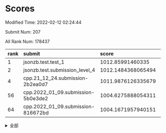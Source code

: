 # Scores

Modified Time: 2022-02-12 02:24:44

Submit Num: 207

All Rank Num: 178437

| rank |               submit               |       score        |       sigma        | pk_num |
| :--- | :--------------------------------- | :----------------- | :----------------- | :----- |
| 1    | jsonzb.test.test_1                 | 1012.85991460335   | 0.7932424604644319 | 3445   |
| 2    | jsonzb.test.submission_level_4     | 1012.1484368065494 | 0.7595980442226733 | 3446   |
| 4    | cpp.21_12_24.submission-2b2ea0d7   | 1011.9876126335679 | 0.7694178540783122 | 3447   |
| 56   | cpp.2022_01_09.submission-5b0e3de2 | 1004.6275888054311 | 0.7073993783111227 | 3451   |
| 64   | cpp.2022_01_09.submission-816672bd | 1004.1671957940151 | 0.7078675737932957 | 3449   |


<details>
<summary>全部</summary>

| rank |                 submit                 |       score        |       sigma        | pk_num |
| :--- | :------------------------------------- | :----------------- | :----------------- | :----- |
| 1    | jsonzb.test.test_1                     | 1012.85991460335   | 0.7932424604644319 | 3445   |
| 2    | jsonzb.test.submission_level_4         | 1012.1484368065494 | 0.7595980442226733 | 3446   |
| 3    | gobigger.level_3.submission_level_3_38 | 1012.0223584260323 | 0.7668414432684817 | 3447   |
| 4    | cpp.21_12_24.submission-2b2ea0d7       | 1011.9876126335679 | 0.7694178540783122 | 3447   |
| 5    | gobigger.level_3.submission_level_3_9  | 1011.5823767459931 | 0.770987477110697  | 3444   |
| 6    | gobigger.level_3.submission_level_3_46 | 1011.4375692970223 | 0.7854996751637278 | 3445   |
| 7    | gobigger.level_3.submission_level_3_13 | 1011.4273215215401 | 0.7969162460502484 | 3451   |
| 8    | gobigger.level_3.submission_level_3_39 | 1011.3626200370833 | 0.7790329826215509 | 3448   |
| 9    | gobigger.level_3.submission_level_3_40 | 1011.2973390815556 | 0.8064373784313988 | 3448   |
| 10   | gobigger.level_3.submission_level_3_5  | 1011.1243728972422 | 0.7613062733656207 | 3450   |
| 11   | gobigger.level_3.submission_level_3_48 | 1010.9730337950883 | 0.7586111004143262 | 3447   |
| 12   | gobigger.level_3.submission_level_3_11 | 1010.8729742819305 | 0.7762020370588099 | 3447   |
| 13   | gobigger.level_3.submission_level_3_18 | 1010.8655873824478 | 0.7625683450271252 | 3448   |
| 14   | gobigger.level_3.submission_level_3_20 | 1010.8105804111601 | 0.7684841606085381 | 3449   |
| 15   | gobigger.level_3.submission_level_3_36 | 1010.8003542993266 | 0.7650022707627158 | 3445   |
| 16   | gobigger.level_3.submission_level_3_0  | 1010.7826243596245 | 0.7506857726807038 | 3442   |
| 17   | gobigger.level_3.submission_level_3_44 | 1010.7373373186782 | 0.7880179245774068 | 3449   |
| 18   | gobigger.level_3.submission_level_3_28 | 1010.6643000001616 | 0.748866583895092  | 3452   |
| 19   | gobigger.level_3.submission_level_3_16 | 1010.6295169113132 | 0.7820704914433602 | 3450   |
| 20   | gobigger.level_3.submission_level_3_21 | 1010.6010366662512 | 0.7812174668200584 | 3445   |
| 21   | gobigger.level_3.submission_level_3_35 | 1010.4458763531854 | 0.7502320363907146 | 3445   |
| 22   | gobigger.level_3.submission_level_3_42 | 1010.352821796451  | 0.758916220770141  | 3451   |
| 23   | gobigger.level_3.submission_level_3_41 | 1010.2634640002707 | 0.758630825337486  | 3449   |
| 24   | gobigger.level_3.submission_level_3_30 | 1010.2553002292326 | 0.7641057954703935 | 3445   |
| 25   | gobigger.level_3.submission_level_3_7  | 1010.067250444058  | 0.7415003703899214 | 3451   |
| 26   | gobigger.level_3.submission_level_3_27 | 1010.0633865764826 | 0.7560655274824883 | 3450   |
| 27   | gobigger.level_3.submission_level_3_43 | 1010.0134668706156 | 0.7451239604900335 | 3449   |
| 28   | gobigger.level_3.submission_level_3_10 | 1009.984333897733  | 0.7561704191155092 | 3450   |
| 29   | gobigger.level_3.submission_level_3_17 | 1009.976659668524  | 0.7559001689607164 | 3448   |
| 30   | gobigger.level_3.submission_level_3_25 | 1009.9508875941547 | 0.7398419622552365 | 3443   |
| 31   | gobigger.level_3.submission_level_3_29 | 1009.9233566123671 | 0.7618793845124525 | 3451   |
| 32   | gobigger.level_3.submission_level_3_32 | 1009.8564529974224 | 0.7508008870753291 | 3443   |
| 33   | gobigger.level_3.submission_level_3_12 | 1009.8524628529358 | 0.7461547413264566 | 3447   |
| 34   | gobigger.level_3.submission_level_3_8  | 1009.8480106442645 | 0.7675748598301916 | 3447   |
| 35   | gobigger.level_3.submission_level_3_15 | 1009.8434380217965 | 0.7577186024773932 | 3447   |
| 36   | gobigger.level_3.submission_level_3_23 | 1009.8140416931022 | 0.7533414952284961 | 3448   |
| 37   | gobigger.level_3.submission_level_3_4  | 1009.8039104267091 | 0.7459051065949285 | 3452   |
| 38   | gobigger.level_3.submission_level_3_19 | 1009.7364953723429 | 0.7698651281581235 | 3449   |
| 39   | gobigger.level_3.submission_level_3_26 | 1009.7127782029196 | 0.7557655474463957 | 3448   |
| 40   | gobigger.level_3.submission_level_3_24 | 1009.665099980606  | 0.7315201261059538 | 3447   |
| 41   | gobigger.level_3.submission_level_3_47 | 1009.6084580855422 | 0.7450617081194075 | 3440   |
| 42   | gobigger.level_3.submission_level_3_22 | 1009.4674791803199 | 0.7536232862852653 | 3451   |
| 43   | gobigger.level_3.submission_level_3_14 | 1009.3307930319316 | 0.7630514642320901 | 3447   |
| 44   | gobigger.level_3.submission_level_3_37 | 1009.252527273201  | 0.7339676663710779 | 3443   |
| 45   | gobigger.level_3.submission_level_3_1  | 1009.1334737520676 | 0.7386590560512503 | 3448   |
| 46   | gobigger.level_3.submission_level_3_31 | 1009.1142934324546 | 0.7590851265559344 | 3450   |
| 47   | gobigger.level_3.submission_level_3_45 | 1009.1095758224868 | 0.7321954395075881 | 3447   |
| 48   | gobigger.level_3.submission_level_3_3  | 1009.0042808651749 | 0.7408143880233762 | 3447   |
| 49   | gobigger.level_3.submission_level_3_33 | 1008.5527713406086 | 0.7343133215049595 | 3446   |
| 50   | gobigger.level_3.submission_level_3_34 | 1008.4073468060689 | 0.7506971444863628 | 3446   |
| 51   | gobigger.level_3.submission_level_3_49 | 1008.2857748278914 | 0.7424946012673281 | 3448   |
| 52   | gobigger.level_3.submission_level_3_2  | 1008.1980442489137 | 0.7621769755923662 | 3448   |
| 53   | gobigger.level_3.submission_level_3_6  | 1007.0068004295356 | 0.7323171165774813 | 3451   |
| 54   | gobigger.level_1.submission_level_1_34 | 1005.1940113173649 | 0.7400140236569445 | 3448   |
| 55   | gobigger.level_1.submission_level_1_5  | 1004.6729254849789 | 0.7184090397825509 | 3453   |
| 56   | cpp.2022_01_09.submission-5b0e3de2     | 1004.6275888054311 | 0.7073993783111227 | 3451   |
| 57   | gobigger.level_1.submission_level_1_20 | 1004.4977988124998 | 0.7121130715730033 | 3450   |
| 58   | gobigger.level_1.submission_level_1_4  | 1004.3623352116591 | 0.7159968966634315 | 3446   |
| 59   | gobigger.level_1.submission_level_1_37 | 1004.3235777546048 | 0.7075974977590851 | 3449   |
| 60   | gobigger.level_1.submission_level_1_22 | 1004.2985837655403 | 0.7113356024333978 | 3445   |
| 61   | gobigger.level_1.submission_level_1_18 | 1004.2549060545664 | 0.7034809707337905 | 3447   |
| 62   | gobigger.level_1.submission_level_1_23 | 1004.2040123085814 | 0.7084610808740278 | 3445   |
| 63   | gobigger.level_1.submission_level_1_39 | 1004.193491533407  | 0.7361421066440101 | 3449   |
| 64   | cpp.2022_01_09.submission-816672bd     | 1004.1671957940151 | 0.7078675737932957 | 3449   |
| 65   | gobigger.level_1.submission_level_1_15 | 1004.146194080427  | 0.7316329175061438 | 3444   |
| 66   | gobigger.level_1.submission_level_1_47 | 1004.0062888815809 | 0.7257740409597894 | 3449   |
| 67   | gobigger.level_1.submission_level_1_35 | 1004.0014929395222 | 0.7256024934676055 | 3443   |
| 68   | gobigger.level_1.submission_level_1_36 | 1003.9440890898239 | 0.7238108836390155 | 3446   |
| 69   | gobigger.level_1.submission_level_1_45 | 1003.8077398493765 | 0.7173982971692197 | 3450   |
| 70   | gobigger.level_1.submission_level_1_2  | 1003.7856243371562 | 0.7134571393613055 | 3448   |
| 71   | gobigger.level_1.submission_level_1_9  | 1003.7524487994492 | 0.7224675562361419 | 3445   |
| 72   | gobigger.level_1.submission_level_1_41 | 1003.6994306814875 | 0.7275030096867053 | 3452   |
| 73   | gobigger.level_1.submission_level_1_49 | 1003.66579577293   | 0.7153519889088212 | 3446   |
| 74   | gobigger.level_1.submission_level_1_48 | 1003.660328940402  | 0.7333593870829838 | 3450   |
| 75   | gobigger.level_1.submission_level_1_29 | 1003.5560190268845 | 0.7150298756387834 | 3448   |
| 76   | gobigger.level_1.submission_level_1_8  | 1003.5126025072854 | 0.7309868126809584 | 3452   |
| 77   | gobigger.level_1.submission_level_1_26 | 1003.4034028869322 | 0.7139962119370346 | 3446   |
| 78   | gobigger.level_1.submission_level_1_6  | 1003.3771302388611 | 0.7217648150131017 | 3446   |
| 79   | gobigger.level_1.submission_level_1_40 | 1003.3769103508099 | 0.7110796949158134 | 3447   |
| 80   | gobigger.level_1.submission_level_1_31 | 1003.3738306151357 | 0.7121582961225965 | 3454   |
| 81   | gobigger.level_1.submission_level_1_14 | 1003.296049632188  | 0.7093120648541984 | 3453   |
| 82   | gobigger.level_1.submission_level_1_30 | 1003.2840785967742 | 0.7115389425003518 | 3450   |
| 83   | gobigger.level_1.submission_level_1_21 | 1003.1948654270897 | 0.7062206578266303 | 3450   |
| 84   | gobigger.level_1.submission_level_1_3  | 1003.1823639419606 | 0.717390175685548  | 3443   |
| 85   | gobigger.level_1.submission_level_1_16 | 1003.1746749721991 | 0.722322127091122  | 3452   |
| 86   | gobigger.level_1.submission_level_1_44 | 1003.1705970030739 | 0.7105604000626171 | 3444   |
| 87   | gobigger.level_1.submission_level_1_10 | 1003.1580112269008 | 0.7180925596380624 | 3454   |
| 88   | gobigger.level_1.submission_level_1_33 | 1003.0396615484267 | 0.7172858072511895 | 3449   |
| 89   | gobigger.level_1.submission_level_1_32 | 1003.0288308261363 | 0.7148545148676599 | 3450   |
| 90   | gobigger.level_1.submission_level_1_25 | 1002.9733593176919 | 0.7087905423970253 | 3444   |
| 91   | gobigger.level_1.submission_level_1_1  | 1002.9504597711375 | 0.7127624914506775 | 3450   |
| 92   | gobigger.level_1.submission_level_1_11 | 1002.8854846690981 | 0.7178649331958726 | 3445   |
| 93   | gobigger.level_1.submission_level_1_19 | 1002.7006744425526 | 0.7131832383268774 | 3448   |
| 94   | gobigger.level_1.submission_level_1_46 | 1002.6780745717937 | 0.7238999338700912 | 3452   |
| 95   | gobigger.level_1.submission_level_1_0  | 1002.6513769618622 | 0.7129008492202089 | 3448   |
| 96   | gobigger.level_1.submission_level_1_43 | 1002.6122673852952 | 0.7211792965951305 | 3444   |
| 97   | gobigger.level_1.submission_level_1_12 | 1002.5509772616102 | 0.7127806884488029 | 3454   |
| 98   | gobigger.level_1.submission_level_1_38 | 1002.4901281804598 | 0.7165016993927141 | 3450   |
| 99   | gobigger.level_1.submission_level_1_28 | 1002.33695009167   | 0.7128182106891647 | 3450   |
| 100  | gobigger.level_1.submission_level_1_13 | 1002.2386270825043 | 0.7218362790350035 | 3450   |
| 101  | gobigger.level_1.submission_level_1_17 | 1002.0770695723246 | 0.7094858655141333 | 3452   |
| 102  | gobigger.level_1.submission_level_1_24 | 1002.000615131617  | 0.7169530498193138 | 3446   |
| 103  | gobigger.level_1.submission_level_1_27 | 1001.9731976733691 | 0.7109157570252354 | 3451   |
| 104  | gobigger.level_1.submission_level_1_7  | 1001.8697975951976 | 0.7064941835697508 | 3446   |
| 105  | gobigger.level_1.submission_level_1_42 | 1001.7510072746635 | 0.7093404186985446 | 3449   |
| 106  | gobigger.random.submission_random_39   | 997.4357195928508  | 0.7065102853776798 | 3449   |
| 107  | gobigger.random.submission_random_5    | 997.4070427847766  | 0.7047628640377033 | 3445   |
| 108  | gobigger.random.submission_random_24   | 997.2907465131291  | 0.7045023183497365 | 3450   |
| 109  | gobigger.random.submission_random_16   | 997.0806538598978  | 0.716133696784399  | 3443   |
| 110  | gobigger.random.submission_random_48   | 996.9106490356482  | 0.7016448831851063 | 3446   |
| 111  | gobigger.random.submission_random_2    | 996.7374664285345  | 0.7029037083601127 | 3446   |
| 112  | gobigger.random.submission_random_29   | 996.6689941506571  | 0.7161507396037089 | 3452   |
| 113  | gobigger.random.submission_random_6    | 996.5886621438565  | 0.7305322564920247 | 3449   |
| 114  | gobigger.random.submission_random_13   | 996.5634527683545  | 0.714884330402035  | 3450   |
| 115  | gobigger.random.submission_random_4    | 996.5371695896819  | 0.7268847440528213 | 3450   |
| 116  | gobigger.random.submission_random_0    | 996.4612458702003  | 0.7092565365191725 | 3448   |
| 117  | gobigger.random.submission_random_34   | 996.45162590793    | 0.7196073745681357 | 3449   |
| 118  | gobigger.random.submission_random_25   | 996.2665197804856  | 0.7093894897986338 | 3451   |
| 119  | gobigger.random.submission_random_8    | 996.2018548704153  | 0.7316071044621725 | 3444   |
| 120  | gobigger.random.submission_random_41   | 996.2014454415875  | 0.7176507405598312 | 3447   |
| 121  | gobigger.random.submission_random_11   | 996.1687314642138  | 0.7041426800767876 | 3445   |
| 122  | gobigger.random.submission_random_42   | 996.0809245791282  | 0.7115742711848728 | 3450   |
| 123  | gobigger.random.submission_random_40   | 996.0643935450034  | 0.7044075216482611 | 3454   |
| 124  | gobigger.random.submission_random_1    | 996.0417154181994  | 0.7078502150856089 | 3445   |
| 125  | gobigger.random.submission_random_7    | 996.0024597115181  | 0.7074059120881813 | 3449   |
| 126  | gobigger.random.submission_random_3    | 995.9691724500188  | 0.7062117409579902 | 3444   |
| 127  | gobigger.random.submission_random_27   | 995.953302128206   | 0.7248597673546285 | 3448   |
| 128  | gobigger.random.submission_random_47   | 995.9278246004332  | 0.7119592825696617 | 3451   |
| 129  | gobigger.random.submission_random_18   | 995.8982136154873  | 0.7066940819281746 | 3452   |
| 130  | gobigger.random.submission_random_20   | 995.8737575753426  | 0.7010969359760928 | 3446   |
| 131  | gobigger.random.submission_random_26   | 995.8187458999026  | 0.7059374599474939 | 3446   |
| 132  | gobigger.random.submission_random_23   | 995.7979209359836  | 0.7107560004301015 | 3449   |
| 133  | gobigger.random.submission_random_36   | 995.7787231219081  | 0.7111123683373677 | 3449   |
| 134  | gobigger.random.submission_random_9    | 995.7262042246255  | 0.7040319150136183 | 3451   |
| 135  | gobigger.random.submission_random_15   | 995.6967140509495  | 0.7238378626905447 | 3448   |
| 136  | gobigger.random.submission_random_17   | 995.6633289424888  | 0.7163539408320225 | 3450   |
| 137  | gobigger.random.submission_random_43   | 995.648971996156   | 0.7205008223216284 | 3451   |
| 138  | gobigger.random.submission_random_32   | 995.6152949032914  | 0.7171827852994299 | 3449   |
| 139  | gobigger.random.submission_random_19   | 995.5595486661624  | 0.725220526443852  | 3450   |
| 140  | gobigger.random.submission_random_35   | 995.5310510329556  | 0.7235632582415236 | 3449   |
| 141  | gobigger.random.submission_random_44   | 995.4945840168136  | 0.7169948130999058 | 3448   |
| 142  | gobigger.random.submission_random_21   | 995.4063784873089  | 0.7115565580225721 | 3446   |
| 143  | gobigger.random.submission_random_14   | 995.4049225143647  | 0.7167146191556925 | 3446   |
| 144  | gobigger.random.submission_random_37   | 995.3962820476739  | 0.7103562330872853 | 3447   |
| 145  | gobigger.random.submission_random_49   | 995.3879059815011  | 0.7117741326984784 | 3448   |
| 146  | gobigger.random.submission_random_30   | 995.3877496218231  | 0.7263921639590325 | 3444   |
| 147  | gobigger.random.submission_random_45   | 995.3511212011889  | 0.720380537618936  | 3445   |
| 148  | gobigger.random.submission_random_12   | 995.3001479016948  | 0.71680798847426   | 3446   |
| 149  | gobigger.random.submission_random_22   | 995.1808388505764  | 0.7258202845035772 | 3444   |
| 150  | gobigger.random.submission_random_38   | 994.837280840513   | 0.712061031585125  | 3448   |
| 151  | gobigger.random.submission_random_31   | 994.7933563292248  | 0.7142663250244953 | 3450   |
| 152  | gobigger.random.submission_random_46   | 994.7355385825491  | 0.7185292325687512 | 3448   |
| 153  | gobigger.random.submission_random_33   | 994.7333790299373  | 0.7126264707908535 | 3451   |
| 154  | gobigger.random.submission_random_10   | 994.6842559872505  | 0.7132829124975001 | 3449   |
| 155  | gobigger.random.submission_random_28   | 994.5535583393992  | 0.7294823653290837 | 3446   |
| 156  | gobigger.level_2.submission_level_2_45 | 994.3452404573833  | 0.7281006361386027 | 3448   |
| 157  | gobigger.level_2.submission_level_2_10 | 993.8688051950501  | 0.7283015157997147 | 3452   |
| 158  | gobigger.level_2.submission_level_2_27 | 993.6771239074242  | 0.7270113970222402 | 3446   |
| 159  | gobigger.level_2.submission_level_2_18 | 993.443408082531   | 0.7389769035076575 | 3449   |
| 160  | gobigger.level_2.submission_level_2_20 | 993.4114337789771  | 0.7266958572573113 | 3454   |
| 161  | gobigger.level_2.submission_level_2_14 | 993.3657635658685  | 0.7494433026273292 | 3449   |
| 162  | gobigger.level_2.submission_level_2_1  | 993.3548306686533  | 0.7299956877299075 | 3447   |
| 163  | gobigger.level_2.submission_level_2_5  | 993.3416485598221  | 0.7331053300071914 | 3449   |
| 164  | gobigger.level_2.submission_level_2_25 | 992.8807040732374  | 0.7534729260098295 | 3450   |
| 165  | gobigger.level_2.submission_level_2_30 | 992.8620898316599  | 0.7423290270706447 | 3441   |
| 166  | gobigger.level_2.submission_level_2_8  | 992.8091978672473  | 0.746606084180893  | 3446   |
| 167  | gobigger.level_2.submission_level_2_6  | 992.7471511301577  | 0.732145990128285  | 3448   |
| 168  | gobigger.level_2.submission_level_2_31 | 992.6339175330234  | 0.744109620152112  | 3452   |
| 169  | gobigger.level_2.submission_level_2_13 | 992.6254060558065  | 0.7373109785477464 | 3445   |
| 170  | gobigger.level_2.submission_level_2_38 | 992.6076080043688  | 0.7553341427870657 | 3450   |
| 171  | gobigger.level_2.submission_level_2_21 | 992.5328222245929  | 0.74348585957318   | 3450   |
| 172  | gobigger.level_2.submission_level_2_43 | 992.3032331260389  | 0.7399466291119445 | 3452   |
| 173  | gobigger.level_2.submission_level_2_24 | 992.2953382982606  | 0.7216026391151767 | 3448   |
| 174  | gobigger.level_2.submission_level_2_9  | 992.2430216841818  | 0.7420031326127062 | 3448   |
| 175  | gobigger.level_2.submission_level_2_35 | 992.2063876529968  | 0.7457242507206491 | 3444   |
| 176  | gobigger.level_2.submission_level_2_12 | 992.1245722939291  | 0.7422016700114544 | 3446   |
| 177  | gobigger.level_2.submission_level_2_2  | 992.1134320676244  | 0.7397554134376804 | 3441   |
| 178  | gobigger.level_2.submission_level_2_22 | 992.0989123723249  | 0.7445233678375222 | 3450   |
| 179  | gobigger.level_2.submission_level_2_4  | 992.074213384218   | 0.7317628780479796 | 3451   |
| 180  | gobigger.level_2.submission_level_2_47 | 992.0383051398982  | 0.7259668495411624 | 3452   |
| 181  | gobigger.level_2.submission_level_2_46 | 991.9717485487226  | 0.749083962147414  | 3450   |
| 182  | gobigger.level_2.submission_level_2_34 | 991.942453208009   | 0.7595724380299985 | 3450   |
| 183  | gobigger.level_2.submission_level_2_16 | 991.9351451251573  | 0.7345290353289501 | 3450   |
| 184  | gobigger.level_2.submission_level_2_39 | 991.9217688935624  | 0.7512320071150128 | 3447   |
| 185  | gobigger.level_2.submission_level_2_37 | 991.8697484893879  | 0.7504632460978912 | 3454   |
| 186  | gobigger.level_2.submission_level_2_41 | 991.8184795187561  | 0.7428766275899801 | 3452   |
| 187  | gobigger.level_2.submission_level_2_28 | 991.7768712667398  | 0.7541414046993049 | 3446   |
| 188  | gobigger.level_2.submission_level_2_36 | 991.5690583504215  | 0.7408729950676164 | 3449   |
| 189  | gobigger.level_2.submission_level_2_7  | 991.4635117553595  | 0.756755086471892  | 3447   |
| 190  | gobigger.level_2.submission_level_2_17 | 991.3953317495557  | 0.7426158637030708 | 3449   |
| 191  | gobigger.level_2.submission_level_2_44 | 991.2998654197628  | 0.7498060847609518 | 3452   |
| 192  | gobigger.level_2.submission_level_2_32 | 991.2903142865712  | 0.7469912248151036 | 3450   |
| 193  | gobigger.level_2.submission_level_2_48 | 991.2751337263959  | 0.7378115636581781 | 3450   |
| 194  | gobigger.level_2.submission_level_2_49 | 991.006433002934   | 0.7678333409798468 | 3446   |
| 195  | gobigger.level_2.submission_level_2_40 | 991.0024967667471  | 0.7472367295412617 | 3450   |
| 196  | gobigger.level_2.submission_level_2_33 | 990.9850489886326  | 0.7501999073236014 | 3446   |
| 197  | gobigger.level_2.submission_level_2_23 | 990.8763960910455  | 0.7695956968055849 | 3450   |
| 198  | gobigger.level_2.submission_level_2_15 | 990.8204945037817  | 0.7504836768117416 | 3442   |
| 199  | gobigger.level_2.submission_level_2_42 | 990.8181700284578  | 0.7771757063737287 | 3446   |
| 200  | gobigger.level_2.submission_level_2_3  | 990.801892255582   | 0.7501862155956148 | 3445   |
| 201  | gobigger.level_2.submission_level_2_0  | 990.751124259078   | 0.7659144195134069 | 3443   |
| 202  | gobigger.level_2.submission_level_2_19 | 990.6756893256418  | 0.7683805229881769 | 3447   |
| 203  | gobigger.level_2.submission_level_2_29 | 990.3433319064445  | 0.7426957706647743 | 3447   |
| 204  | gobigger.level_2.submission_level_2_26 | 989.8049662877862  | 0.7692563034554196 | 3445   |
| 205  | gobigger.level_2.submission_level_2_11 | 989.7329944681643  | 0.7657084071476015 | 3451   |
| 206  | gobigger.none.submission_none_1        | 978.171944864861   | 1.3139780998333366 | 3452   |
| 207  | gobigger.none.submission_none_0        | 976.7634526237001  | 1.337407919686244  | 3447   |

</details>